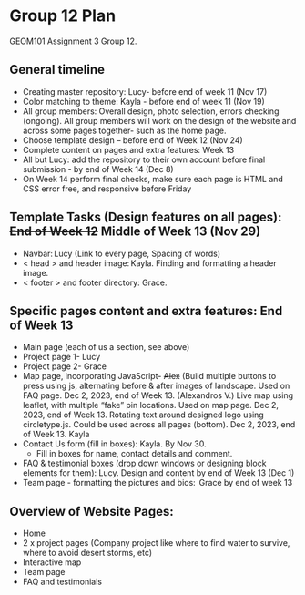# Group 12 Plan
GEOM101 Assignment 3 Group 12. 
## General timeline
- Creating master repository: Lucy- before end of week 11 (Nov 17) 
- Color matching to theme: Kayla - before end of week 11 (Nov 19) 
- All group members: Overall design, photo selection, errors checking (ongoing). All group members will work on the design of the website and across some pages together- such as the home page. 
- Choose template design – before end of Week 12 (Nov 24) 
- Complete content on pages and extra features: Week 13 
- All but Lucy: add the repository to their own account before final submission - by end of Week 14 (Dec 8) 
- On Week 14 perform final checks, make sure each page is HTML and CSS error free, and responsive before Friday
## Template Tasks (Design features on all pages): ~~End of Week 12~~ Middle of Week 13 (Nov 29)
- Navbar: Lucy (Link to every page, Spacing of words)
- < head > and header image: Kayla. Finding and formatting a header image.
- < footer > and footer directory: Grace.
## Specific pages content and extra features: End of Week 13
- Main page (each of us a section, see above) 
- Project page 1- Lucy  
- Project page 2- Grace 
- Map page, incorporating JavaScript- ~~Alex~~ (Build multiple buttons to press using js, alternating before & after images of landscape. Used on FAQ page. Dec 2, 2023, end of Week 13. (Alexandros V.) 
Live map using leaflet, with multiple “fake” pin locations. Used on map page. Dec 2, 2023, end of Week 13. Rotating text around designed logo using circletype.js. Could be used across all pages (bottom). Dec 2, 2023, end of Week 13. Kayla
- Contact Us form (fill in boxes): Kayla. By Nov 30.  
  - Fill in boxes for name, contact details and comment.  
- FAQ & testimonial boxes (drop down windows or designing block elements for them): Lucy. Design and content by end of Week 13 (Dec 1) 
- Team page - formatting the pictures and bios:  Grace by end of week 13
## Overview of Website Pages:  
- Home 
- 2 x project pages (Company project like where to find water to survive, where to avoid desert storms, etc) 
- Interactive map 
- Team page
- FAQ and testimonials
